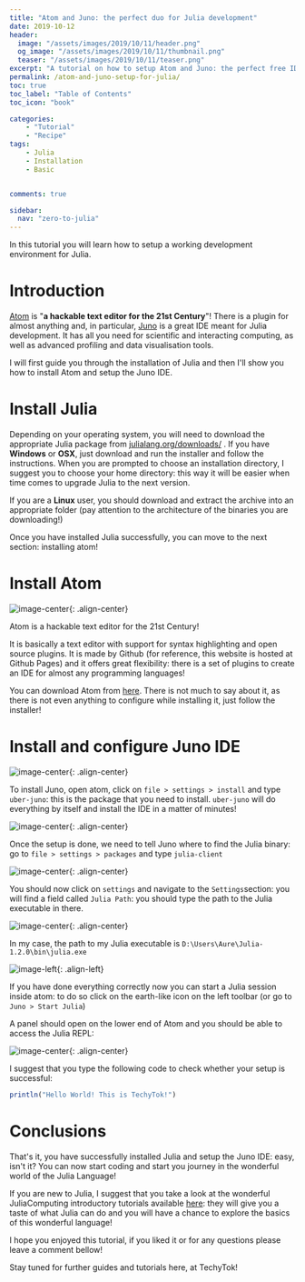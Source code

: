 ```yaml
---
title: "Atom and Juno: the perfect duo for Julia development"
date: 2019-10-12
header:
  image: "/assets/images/2019/10/11/header.png"
  og_image: "/assets/images/2019/10/11/thumbnail.png"
  teaser: "/assets/images/2019/10/11/teaser.png"
excerpt: "A tutorial on how to setup Atom and Juno: the perfect free IDE to start coding in Julia"
permalink: /atom-and-juno-setup-for-julia/
toc: true
toc_label: "Table of Contents"
toc_icon: "book"

categories:
    - "Tutorial"
    - "Recipe"
tags:
    - Julia
    - Installation
    - Basic


comments: true

sidebar:
  nav: "zero-to-julia"
---
```


In this tutorial you will learn how to setup a working development environment for Julia.

# Introduction

[Atom](https://atom.io/) is "**a hackable text editor for the 21st Century**"! There is a plugin for almost anything and, in particular, [Juno](https://junolab.org/) is a great IDE meant for Julia development. It has all you need for scientific and interacting computing, as well as advanced profiling and data visualisation tools.

I will first guide you through the installation of Julia and then I'll show you how to install Atom and setup the Juno IDE.

# Install Julia

Depending on your operating system, you will need to download the appropriate Julia package from [julialang.org/downloads/](https://julialang.org/downloads/) . If you have **Windows** or **OSX**, just download and run the installer and follow the instructions. When you are prompted to choose an installation directory, I suggest you to choose your home directory: this way it will be easier when time comes to upgrade Julia to the next version.

If you are a **Linux** user, you should download and extract the archive into an appropriate folder (pay attention to the architecture of the binaries you are downloading!)

Once you have installed Julia successfully, you can move to the next section: installing atom!

# Install Atom

![image-center](/assets/images/2019/04/26/atom.png){: .align-center}

Atom is a hackable text editor for the 21st Century!

It is basically a text editor with support for syntax highlighting and open source plugins. It is made by Github (for reference, this website is hosted at Github Pages) and it offers great flexibility: there is a set of plugins to create an IDE for almost any programming languages!

You can download Atom from [here](<https://atom.io/>). There is not much to say about it, as there is not even anything to configure while installing it, just follow the installer!

# Install and configure Juno IDE

![image-center](/assets/images/2019/04/26/juno.png){: .align-center}

To install Juno, open atom, click on `file > settings > install` and type `uber-juno`: this is the package that you need to install. `uber-juno` will do everything by itself and install the IDE in a matter of minutes!

![image-center](/assets/images/2019/04/26/install-juno.png){: .align-center}

Once the setup is done, we need to tell Juno where to find the Julia binary: go to `file > settings > packages` and type `julia-client`

![image-center](/assets/images/2019/04/26/juno-setup-1.png){: .align-center}

You should now click on `settings` and navigate to the `Settings`section: you will find a field called `Julia Path`: you should type the path to the Julia executable in there.

![image-center](/assets/images/2019/10/11/fig1_julia_path.png){: .align-center}

In my case, the path to my Julia executable is `D:\Users\Aure\Julia-1.2.0\bin\julia.exe`

![image-left](/assets/images/2019/10/11/fig2_start_julia.png){: .align-left}

If you have done everything correctly now you can start a Julia session inside atom: to do so click on the earth-like icon on the left toolbar (or go to `Juno > Start Julia`)

A panel should open on the lower end of Atom and you should be able to access the Julia REPL:

![image-center](/assets/images/2019/10/11/fig3_hello_world.png){: .align-center}

I suggest that you type the following code to check whether your setup is successful:

```julia
println("Hello World! This is TechyTok!")
```

# Conclusions

That's it, you have successfully installed Julia and setup the Juno IDE: easy, isn't it? You can now start coding and start you journey in the wonderful world of the Julia Language!

If you are new to Julia, I suggest that you take a look at the wonderful JuliaComputing introductory tutorials available [here](#https://github.com/JuliaComputing/JuliaBoxTutorials/tree/master/introductory-tutorials/intro-to-julia): they will give you a taste of what Julia can do and you will have a chance to explore the basics of this wonderful language!

I hope you enjoyed this tutorial, if you liked it or for any questions please leave a comment bellow!

Stay tuned for further guides and tutorials here, at TechyTok!
